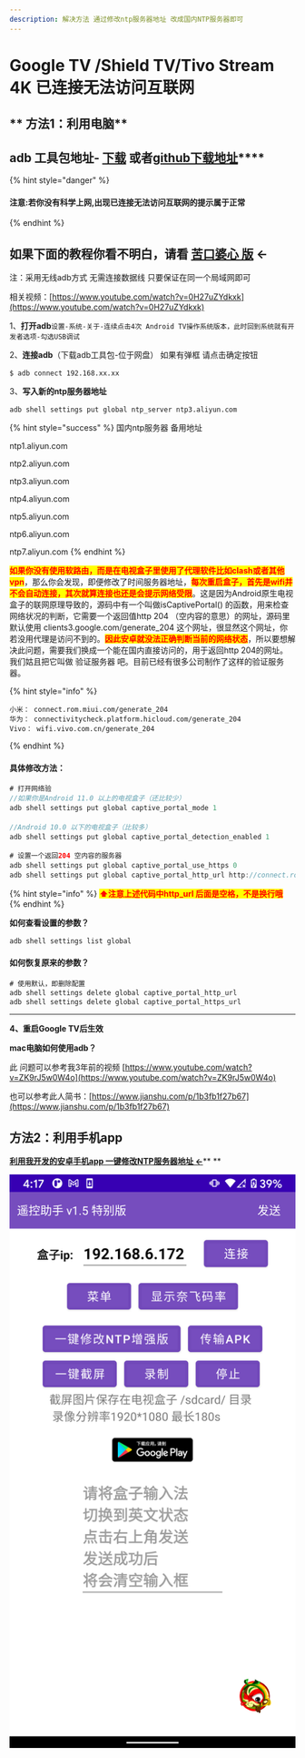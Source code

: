 ```yaml
---
description: 解决方法 通过修改ntp服务器地址 改成国内NTP服务器即可
---
```


# Google TV /Shield TV/Tivo Stream 4K 已连接无法访问互联网

## ** 方法1：利用电脑**

## **adb 工具包地址- **[**下载**](https://drive.google.com/drive/folders/1PIT3issyC3qD\_mjt9HRVJkM2qTlphXWk?usp=sharing)**  或者**[**github下载地址**](https://github.com/ligl0702/Pan/releases/tag/ADB)****

{% hint style="danger" %}
#### **注意:若你没有科学上网,出现已连接无法访问互联网的提示属于正常**
{% endhint %}

## 如果下面的教程你看不明白，请看 [苦口婆心 版](https://www.bilibili.com/read/cv9486531)   ←

注：采用无线adb方式 无需连接数据线 只要保证在同一个局域网即可

相关视频：[https://www.youtube.com/watch?v=0H27uZYdkxk](https://www.youtube.com/watch?v=0H27uZYdkxk)

&#x20;1、**打开adb**`设置-系统-关于-连续点击4次 Android TV操作系统版本，此时回到系统就有开发者选项-勾选USB调试`

2、**连接adb**（下载adb工具包-位于网盘） 如果有弹框 请点击确定按钮

```
$ adb connect 192.168.xx.xx
```

3、**写入新的ntp服务器地址**&#x20;

```
adb shell settings put global ntp_server ntp3.aliyun.com 
```

{% hint style="success" %}
&#x20;国内ntp服务器 备用地址&#x20;

ntp1.aliyun.com&#x20;

ntp2.aliyun.com&#x20;

ntp3.aliyun.com&#x20;

ntp4.aliyun.com&#x20;

ntp5.aliyun.com&#x20;

ntp6.aliyun.com&#x20;

ntp7.aliyun.com
{% endhint %}

&#x20;      <mark style="color:red;">**如果你没有使用软路由，而是在电视盒子里使用了代理软件比如clash或者其他vpn**</mark>，那么你会发现，即便修改了时间服务器地址，<mark style="color:red;">**每次重启盒子，首先是wifi并不会自动连接，其次就算连接也还是会提示网络受限**</mark>。这是因为Android原生电视盒子的联网原理导致的，源码中有一个叫做isCaptivePortal() 的函数，用来检查网络状况的判断，它需要一个返回值http 204 （空内容的意思）的网址，源码里默认使用 clients3.google.com/generate\_204 这个网址，很显然这个网址，你若没用代理是访问不到的。<mark style="color:red;">**因此安卓就没法正确判断当前的网络状态**</mark>，所以要想解决此问题，需要我们换成一个能在国内直接访问的，用于返回http 204的网址。我们姑且把它叫做 验证服务器 吧。目前已经有很多公司制作了这样的验证服务器。

{% hint style="info" %}
```
小米： connect.rom.miui.com/generate_204
华为： connectivitycheck.platform.hicloud.com/generate_204
Vivo： wifi.vivo.com.cn/generate_204
```
{% endhint %}

#### 具体修改方法：&#x20;

```java
# 打开网络验
//如果你是Android 11.0 以上的电视盒子（还比较少）
adb shell settings put global captive_portal_mode 1

//Android 10.0 以下的电视盒子（比较多）
adb shell settings put global captive_portal_detection_enabled 1

# 设置一个返回204 空内容的服务器
adb shell settings put global captive_portal_use_https 0
adb shell settings put global captive_portal_http_url http://connect.rom.miui.com/generate_204

```

{% hint style="info" %}
<mark style="color:red;">**⬆️注意上述代码中http\_url 后面是空格，不是换行哦**</mark>
{% endhint %}

**如何查看设置的参数？**

```
adb shell settings list global
```

#### **如何恢复原来的参数？**

```
# 使用默认，即删除配置
adb shell settings delete global captive_portal_http_url
adb shell settings delete global captive_portal_https_url
```

****

**4、重启Google TV后生效**

**mac电脑如何使用adb？**

此 问题可以参考我3年前的视频 [https://www.youtube.com/watch?v=ZK9rJ5w0W4o](https://www.youtube.com/watch?v=ZK9rJ5w0W4o)

也可以参考此人简书：[https://www.jianshu.com/p/1b3fb1f27b67](https://www.jianshu.com/p/1b3fb1f27b67)

## 方法2：利用手机app

&#x20;[**利用我开发的安卓手机app 一键修改NTP服务器地址 ←**](../11.md)** **

![](../.gitbook/assets/ntp-up.png)

